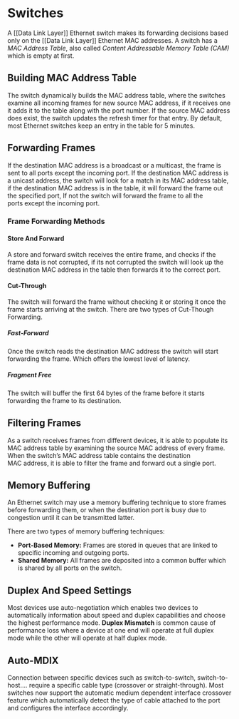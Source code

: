 # Switches
A [[Data Link Layer]] Ethernet switch makes its forwarding decisions based only on the [[Data Link Layer]] Ethernet MAC addresses. A switch has a *MAC Address Table*, also called *Content Addressable Memory Table (CAM)* which is empty at first.

## Building MAC Address Table
The switch dynamically builds the MAC address table, where the switches examine all incoming frames for new source MAC address, if it receives one it adds it to the table along with the port number. If the source MAC address does exist, the switch updates the refresh timer for that entry. By default, most Ethernet switches keep an entry in the table for 5 minutes.

## Forwarding Frames
If the destination MAC address is a broadcast or a multicast, the frame is sent to all ports except the incoming port. If the destination MAC address is a unicast address, the switch will look for a match in its MAC address table, if the destination MAC address is in the table, it will forward the frame out the specified port, If  not the switch will forward the frame to all the ports except the incoming port. 

### Frame Forwarding Methods
#### Store And Forward
A store and forward switch receives the entire frame, and checks if the frame data is not corrupted, if its not corrupted the switch will look up the destination MAC address in the table then forwards it to the correct port.

#### Cut-Through
The switch will forward the frame without checking it or storing it once the frame starts arriving at the switch. There are two types of Cut-Though Forwarding.
##### Fast-Forward
Once the switch reads the destination MAC address the switch will start forwarding the frame. Which offers the lowest level of latency.
##### Fragment Free
The switch will buffer the first 64 bytes of the frame before it starts forwarding the frame to its destination.

## Filtering Frames
As a switch receives frames from different devices, it is able to populate its MAC address table by examining the source MAC address of every frame. When the switch’s MAC address table contains the destination MAC address, it is able to filter the frame and forward out a single port.

## Memory Buffering
An Ethernet switch may use a memory buffering technique to store frames before forwarding them, or when the destination port is busy due to congestion until it can be transmitted latter.

There are two types of memory buffering techniques:
* **Port-Based Memory:** Frames are stored in queues that are linked to specific incoming and outgoing ports.
* **Shared Memory:** All frames are deposited into a common buffer which is shared by all ports on the switch.

## Duplex And Speed Settings
Most devices use auto-negotiation which enables two devices to automatically information about speed and duplex capabilities and choose the highest performance mode. **Duplex Mismatch** is common cause of performance loss where a device at one end will operate at full duplex mode while the other will operate at half duplex mode.

## Auto-MDIX
Connection between specific devices such as switch-to-switch, switch-to-host.... require a specific cable type (crossover or straight-through). Most switches now support the automatic medium dependent interface crossover feature which automatically detect the type of cable attached to the port and configures the interface accordingly.
